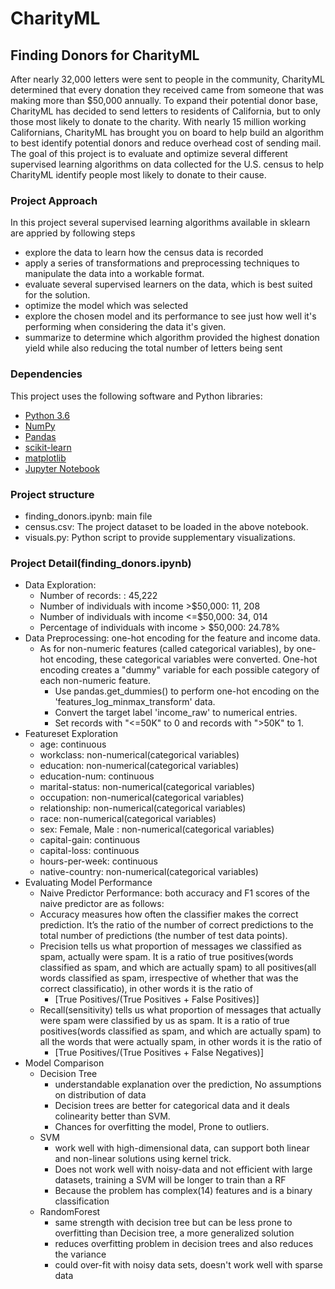 # CharityML
## Finding Donors for CharityML
After nearly 32,000 letters were sent to people in the community, CharityML determined that every donation they received came from someone that was making more than $50,000 annually. To expand their potential donor base, CharityML has decided to send letters to residents of California, but to only those most likely to donate to the charity. With nearly 15 million working Californians, CharityML has brought you on board to help build an algorithm to best identify potential donors and reduce overhead cost of sending mail. The goal of this project is to evaluate and optimize several different supervised learning algorithms on data collected for the U.S. census to help CharityML identify people most likely to donate to their cause. 

### Project Approach 
In this project several supervised learning algorithms available in sklearn are appried by following steps
- explore the data to learn how the census data is recorded
- apply a series of transformations and preprocessing techniques to manipulate the data into a workable format. 
- evaluate several supervised learners on the data, which is best suited for the solution. 
- optimize the model which was selected 
- explore the chosen model and its performance to see just how well it's performing when considering the data it's given.
- summarize to determine which algorithm provided the highest donation yield while also reducing the total number of letters being sent

### Dependencies
This project uses the following software and Python libraries:
- [Python 3.6](https://www.python.org/download/releases/3.6/)
- [NumPy](http://www.numpy.org/)
- [Pandas](http://pandas.pydata.org/)
- [scikit-learn](http://scikit-learn.org/stable/)
- [matplotlib](http://matplotlib.org/)
- [Jupyter Notebook](http://ipython.org/notebook.html)

### Project structure
- finding_donors.ipynb: main file 
- census.csv: The project dataset to be loaded in the above notebook.
- visuals.py: Python script to provide supplementary visualizations.

### Project Detail(finding_donors.ipynb)
- Data Exploration: 
    - Number of records: : 45,222
    - Number of individuals with income >$50,000: 11, 208
    - Number of individuals with income <=$50,000: 34, 014
    - Percentage of individuals with income > $50,000: 24.78%
- Data Preprocessing: one-hot encoding for the feature and income data.
    - As for non-numeric features (called categorical variables), by one-hot encoding, these categorical variables were converted. One-hot encoding creates a "dummy" variable for each possible category of each non-numeric feature. 
        - Use pandas.get_dummies() to perform one-hot encoding on the 'features_log_minmax_transform' data.
        - Convert the target label 'income_raw' to numerical entries.
        - Set records with "<=50K" to 0 and records with ">50K" to 1.
- Featureset Exploration
    - age: continuous
    - workclass: non-numerical(categorical variables) 
    - education: non-numerical(categorical variables) 
    - education-num: continuous
    - marital-status: non-numerical(categorical variables) 
    - occupation: non-numerical(categorical variables) 
    - relationship: non-numerical(categorical variables) 
    - race: non-numerical(categorical variables) 
    - sex: Female, Male : non-numerical(categorical variables) 
    - capital-gain: continuous
    - capital-loss: continuous
    - hours-per-week: continuous
    - native-country: non-numerical(categorical variables) 
- Evaluating Model Performance
    - Naive Predictor Performance: both accuracy and F1 scores of the naive predictor are as follows:
    - Accuracy measures how often the classifier makes the correct prediction. It’s the ratio of the number of correct predictions to the total number of predictions (the number of test data points).
    - Precision tells us what proportion of messages we classified as spam, actually were spam. It is a ratio of true positives(words classified as spam, and which are actually spam) to all positives(all words classified as spam, irrespective of whether that was the correct classificatio), in other words it is the ratio of
        - [True Positives/(True Positives + False Positives)]
    - Recall(sensitivity) tells us what proportion of messages that actually were spam were classified by us as spam. It is a ratio of true positives(words classified as spam, and which are actually spam) to all the words that were actually spam, in other words it is the ratio of
        - [True Positives/(True Positives + False Negatives)]
- Model Comparison
    - Decision Tree
        - understandable explanation over the prediction, No assumptions on distribution of data
        - Decision trees are better for categorical data and it deals colinearity better than SVM.
        - Chances for overfitting the model, Prone to outliers.
    - SVM
        - work well with high-dimensional data, can support both linear and non-linear solutions using kernel trick.
        - Does not work well with noisy-data and not efficient with large datasets, training a SVM will be longer to train than a RF
        - Because the problem has complex(14) features and is a binary classification
    - RandomForest
        - same strength with decision tree but can be less prone to overfitting than Decision tree, a more generalized solution
        - reduces overfitting problem in decision trees and also reduces the variance
        - could over-fit with noisy data sets, doesn't work well with sparse data

